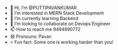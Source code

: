  - 👋 Hi, I’m @PUTTIPAVANKUMAR
- 👀 I’m interested in MERN Stack Development
- 🌱 I’m currently learning Backend
- 💞️ I’m looking to collaborate on Devops Engineer
- 📫 How to reach me  9494890772
- 😄 Pronouns:  Pavan
- ⚡ Fun fact: Some one is working harder than you!

<!---
PUTTIPAVANKUMAR/PUTTIPAVANKUMAR is a ✨ special ✨ repository because its `README.md` (this file) appears on your GitHub profile.
You can click the Preview link to take a look at your changes.
--->
